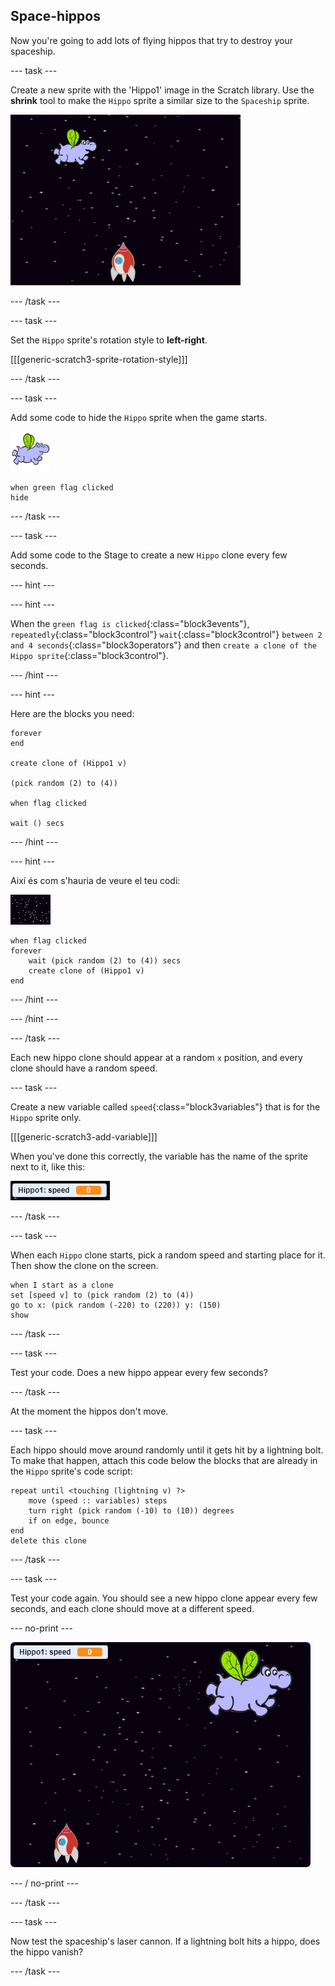 ## Space-hippos

Now you're going to add lots of flying hippos that try to destroy your spaceship.

\--- task \---

Create a new sprite with the 'Hippo1' image in the Scratch library. Use the **shrink** tool to make the `Hippo` sprite a similar size to the `Spaceship` sprite.

![captura de pantalla](images/invaders-hippo.png)

\--- /task \---

\--- task \---

Set the `Hippo` sprite's rotation style to **left-right**.

[[[generic-scratch3-sprite-rotation-style]]]

\--- /task \---

\--- task \---

Add some code to hide the `Hippo` sprite when the game starts.

![hippo sprite](images/hippo-sprite.png)

```blocks3
when green flag clicked
hide
```

\--- /task \---

\--- task \---

Add some code to the Stage to create a new `Hippo` clone every few seconds.

\--- hint \---

\--- hint \---

When the `green flag is clicked`{:class="block3events"}, `repeatedly`{:class="block3control"} `wait`{:class="block3control"} `between 2 and 4 seconds`{:class="block3operators"} and then `create a clone of the Hippo sprite`{:class="block3control"}.

\--- /hint \---

\--- hint \---

Here are the blocks you need:

```blocks3
forever
end

create clone of (Hippo1 v)

(pick random (2) to (4))

when flag clicked

wait () secs
```

\--- /hint \---

\--- hint \---

Així és com s'hauria de veure el teu codi:

![stage sprite](images/stage-sprite.png)

```blocks3
when flag clicked
forever
    wait (pick random (2) to (4)) secs
    create clone of (Hippo1 v)
end
```

\--- /hint \---

\--- /hint \---

\--- /task \---

Each new hippo clone should appear at a random `x` position, and every clone should have a random speed.

\--- task \---

Create a new variable called `speed`{:class="block3variables"} that is for the `Hippo` sprite only.

[[[generic-scratch3-add-variable]]]

When you've done this correctly, the variable has the name of the sprite next to it, like this:

![captura de pantalla](images/invaders-var-test.png)

\--- /task \---

\--- task \---

When each `Hippo` clone starts, pick a random speed and starting place for it. Then show the clone on the screen.

```blocks3
when I start as a clone
set [speed v] to (pick random (2) to (4))
go to x: (pick random (-220) to (220)) y: (150)
show
```

\--- /task \---

\--- task \---

Test your code. Does a new hippo appear every few seconds?

\--- /task \---

At the moment the hippos don't move.

\--- task \---

Each hippo should move around randomly until it gets hit by a lightning bolt. To make that happen, attach this code below the blocks that are already in the `Hippo` sprite's code script:

```blocks3
repeat until <touching (lightning v) ?>
    move (speed :: variables) steps
    turn right (pick random (-10) to (10)) degrees
    if on edge, bounce
end
delete this clone
```

\--- /task \---

\--- task \---

Test your code again. You should see a new hippo clone appear every few seconds, and each clone should move at a different speed.

\--- no-print \---

![captura de pantalla](images/hippo-clones.gif)

\--- / no-print \---

\--- /task \---

\--- task \---

Now test the spaceship's laser cannon. If a lightning bolt hits a hippo, does the hippo vanish?

\--- /task \---
